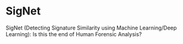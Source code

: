 # SigNet
SigNet (Detecting Signature Similarity using Machine Learning/Deep Learning): Is this the end of Human Forensic Analysis?
